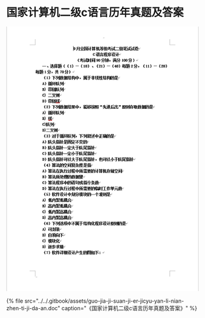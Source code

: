 # 国家计算机二级c语言历年真题及答案

![](../../.gitbook/assets/qq-jie-tu-20191012231158.png)

{% file src="../../.gitbook/assets/guo-jia-ji-suan-ji-er-jicyu-yan-li-nian-zhen-ti-ji-da-an.doc" caption="《国家计算机二级c语言历年真题及答案》" %}

